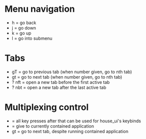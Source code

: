 # Menu navigation
- h = go back
- j = go down
- k = go up
- l = go into submenu

# Tabs
- gT = go to previous tab (when number given, go to nth tab)
- gt = go to next tab (when number given, go to nth tab)
- ? nft = open a new tab before the first active tab
- ? nbt = open a new tab after the last active tab

# Multiplexing control
- <Alt> = all key presses after that can be used for house_ui's keybinds
- <Alt><Alt> = give <Alt> to currently contained application
- <Alt>gt = go to next tab, despite running contained application

